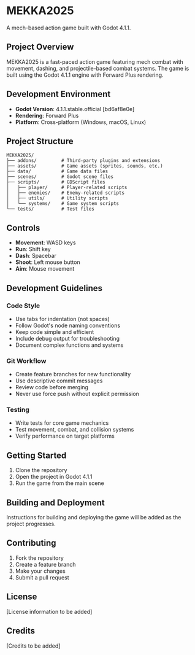 # MEKKA2025

A mech-based action game built with Godot 4.1.1.

## Project Overview

MEKKA2025 is a fast-paced action game featuring mech combat with movement, dashing, and projectile-based combat systems. The game is built using the Godot 4.1.1 engine with Forward Plus rendering.

## Development Environment

- **Godot Version**: 4.1.1.stable.official [bd6af8e0e]
- **Rendering**: Forward Plus
- **Platform**: Cross-platform (Windows, macOS, Linux)

## Project Structure

```
MEKKA2025/
├── addons/         # Third-party plugins and extensions
├── assets/         # Game assets (sprites, sounds, etc.)
├── data/           # Game data files
├── scenes/         # Godot scene files
├── scripts/        # GDScript files
│   ├── player/     # Player-related scripts
│   ├── enemies/    # Enemy-related scripts
│   ├── utils/      # Utility scripts
│   └── systems/    # Game system scripts
└── tests/          # Test files
```

## Controls

- **Movement**: WASD keys
- **Run**: Shift key
- **Dash**: Spacebar
- **Shoot**: Left mouse button
- **Aim**: Mouse movement

## Development Guidelines

### Code Style

- Use tabs for indentation (not spaces)
- Follow Godot's node naming conventions
- Keep code simple and efficient
- Include debug output for troubleshooting
- Document complex functions and systems

### Git Workflow

- Create feature branches for new functionality
- Use descriptive commit messages
- Review code before merging
- Never use force push without explicit permission

### Testing

- Write tests for core game mechanics
- Test movement, combat, and collision systems
- Verify performance on target platforms

## Getting Started

1. Clone the repository
2. Open the project in Godot 4.1.1
3. Run the game from the main scene

## Building and Deployment

Instructions for building and deploying the game will be added as the project progresses.

## Contributing

1. Fork the repository
2. Create a feature branch
3. Make your changes
4. Submit a pull request

## License

[License information to be added]

## Credits

[Credits to be added] 